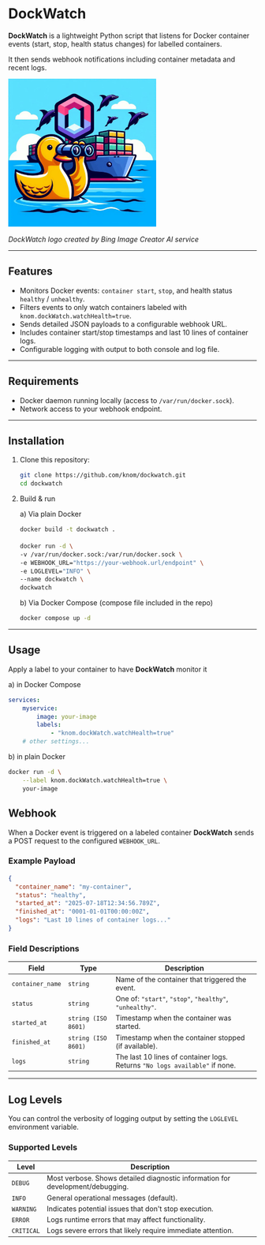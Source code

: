 # DockWatch

**DockWatch** is a lightweight Python script that listens for Docker container events (start, stop, health status changes) for labelled containers.

It then sends webhook notifications including container metadata and recent logs.

<img src="logo.jpg" height="300px" alt="DockWatch logo created by Bing Image Creator AI service">

*DockWatch logo created by Bing Image Creator AI service*

---

## Features

- Monitors Docker events: `container start`, `stop`, and health status `healthy` / `unhealthy`.
- Filters events to only watch containers labeled with `knom.dockWatch.watchHealth=true`.
- Sends detailed JSON payloads to a configurable webhook URL.
- Includes container start/stop timestamps and last 10 lines of container logs.
- Configurable logging with output to both console and log file.

---

## Requirements

- Docker daemon running locally (access to `/var/run/docker.sock`).
- Network access to your webhook endpoint.

---

## Installation

1. Clone this repository:

   ```bash
   git clone https://github.com/knom/dockwatch.git
   cd dockwatch
   ```

2. Build & run

    a) Via plain Docker

    ```bash
    docker build -t dockwatch .

    docker run -d \
    -v /var/run/docker.sock:/var/run/docker.sock \
    -e WEBHOOK_URL="https://your-webhook.url/endpoint" \
    -e LOGLEVEL="INFO" \
    --name dockwatch \
    dockwatch
    ```

    b) Via Docker Compose (compose file included in the repo)

    ```bash
    docker compose up -d
    ```
---

## Usage
Apply a label to your container to have **DockWatch** monitor it

a) in Docker Compose

```yaml
services:
    myservice:
        image: your-image
        labels:
            - "knom.dockWatch.watchHealth=true"
    # other settings...
```

b) in plain Docker

```bash
docker run -d \
    --label knom.dockWatch.watchHealth=true \
    your-image
```

## Webhook

When a Docker event is triggered on a labeled container **DockWatch** sends a POST request to the configured `WEBHOOK_URL`.

### Example Payload

```json
{
  "container_name": "my-container",
  "status": "healthy",
  "started_at": "2025-07-18T12:34:56.789Z",
  "finished_at": "0001-01-01T00:00:00Z",
  "logs": "Last 10 lines of container logs..."
}
```

### Field Descriptions

| Field            | Type             | Description                                                                 |
|------------------|------------------|-----------------------------------------------------------------------------|
| `container_name` | `string`         | Name of the container that triggered the event.                             |
| `status`         | `string`         | One of: `"start"`, `"stop"`, `"healthy"`, `"unhealthy"`.                    |
| `started_at`     | `string (ISO 8601)` | Timestamp when the container was started.                                  |
| `finished_at`    | `string (ISO 8601)` | Timestamp when the container stopped (if available).                        |
| `logs`           | `string`         | The last 10 lines of container logs. Returns `"No logs available"` if none. |

---

## Log Levels

You can control the verbosity of logging output by setting the `LOGLEVEL` environment variable.

### Supported Levels

| Level       | Description                                                                 |
|-------------|-----------------------------------------------------------------------------|
| `DEBUG`     | Most verbose. Shows detailed diagnostic information for development/debugging. |
| `INFO`      | General operational messages (default).                                     |
| `WARNING`   | Indicates potential issues that don't stop execution.                       |
| `ERROR`     | Logs runtime errors that may affect functionality.                          |
| `CRITICAL`  | Logs severe errors that likely require immediate attention.                 |
